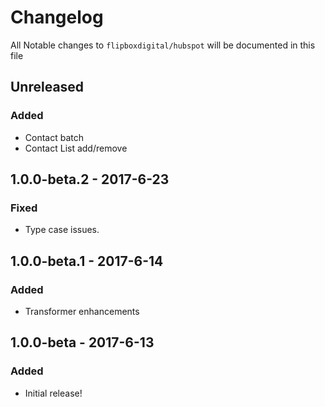 # Changelog
All Notable changes to `flipboxdigital/hubspot` will be documented in this file

## Unreleased
### Added
- Contact batch
- Contact List add/remove

## 1.0.0-beta.2 - 2017-6-23
### Fixed
- Type case issues.

## 1.0.0-beta.1 - 2017-6-14
### Added
- Transformer enhancements

## 1.0.0-beta - 2017-6-13
### Added
- Initial release!